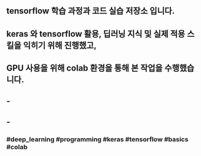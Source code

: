##
## tensorflow 학습 과정과 코드 실습 저장소 입니다.
## keras 와 tensorflow 활용, 딥러닝 지식 및 실제 적용 스킬을 익히기 위해 진행했고,
## GPU 사용을 위해 colab 환경을 통해 본 작업을 수행했습니다.
## -
## -
### #deep_learning #programming #keras #tensorflow #basics #colab
##
